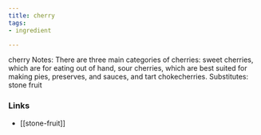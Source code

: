 ```yaml
---
title: cherry
tags:
- ingredient

---
```

cherry Notes: There are three main categories of cherries: sweet cherries, which are for eating out of hand, sour cherries, which are best suited for making pies, preserves, and sauces, and tart chokecherries. Substitutes: stone fruit

### Links

* [[stone-fruit]]
